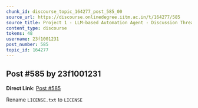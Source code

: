 ```yaml
---
chunk_id: discourse_topic_164277_post_585_00
source_url: https://discourse.onlinedegree.iitm.ac.in/t/164277/585
source_title: Project 1 - LLM-based Automation Agent - Discussion Thread [TDS Jan 2025]
content_type: discourse
tokens: 48
username: 23f1001231
post_number: 585
topic_id: 164277
---
```


## Post #585 by 23f1001231

**Direct Link**: [Post #585](https://discourse.onlinedegree.iitm.ac.in/t/164277/585)

Rename `LICENSE.txt` to `LICENSE`
